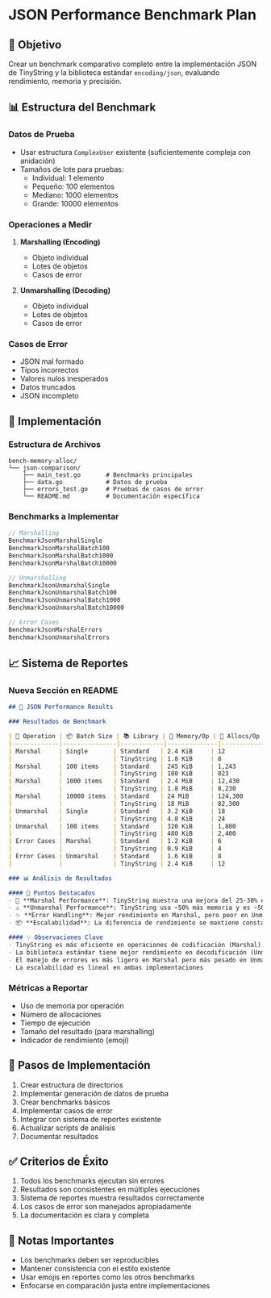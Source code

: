 # JSON Performance Benchmark Plan

## 🎯 Objetivo
Crear un benchmark comparativo completo entre la implementación JSON de TinyString y la biblioteca estándar `encoding/json`, evaluando rendimiento, memoria y precisión.

## 📊 Estructura del Benchmark

### Datos de Prueba
- Usar estructura `ComplexUser` existente (suficientemente compleja con anidación)
- Tamaños de lote para pruebas:
  - Individual: 1 elemento
  - Pequeño: 100 elementos
  - Mediano: 1000 elementos
  - Grande: 10000 elementos

### Operaciones a Medir
1. **Marshalling (Encoding)**
   - Objeto individual
   - Lotes de objetos
   - Casos de error

2. **Unmarshalling (Decoding)**
   - Objeto individual
   - Lotes de objetos
   - Casos de error

### Casos de Error
- JSON mal formado
- Tipos incorrectos
- Valores nulos inesperados
- Datos truncados
- JSON incompleto

## 🔧 Implementación

### Estructura de Archivos
```
bench-memory-alloc/
└── json-comparison/
    ├── main_test.go       # Benchmarks principales
    ├── data.go            # Datos de prueba
    ├── errors_test.go     # Pruebas de casos de error
    └── README.md          # Documentación específica
```

### Benchmarks a Implementar
```go
// Marshalling
BenchmarkJsonMarshalSingle
BenchmarkJsonMarshalBatch100
BenchmarkJsonMarshalBatch1000
BenchmarkJsonMarshalBatch10000

// Unmarshalling
BenchmarkJsonUnmarshalSingle
BenchmarkJsonUnmarshalBatch100
BenchmarkJsonUnmarshalBatch1000
BenchmarkJsonUnmarshalBatch10000

// Error Cases
BenchmarkJsonMarshalErrors
BenchmarkJsonUnmarshalErrors
```

## 📈 Sistema de Reportes

### Nueva Sección en README
```markdown
## 🔄 JSON Performance Results

### Resultados de Benchmark

| 🧪 Operation | 📦 Batch Size | 📚 Library | 💾 Memory/Op | 🔢 Allocs/Op | ⏱️ Time/Op | 🎯 Performance |
|-------------|---------------|------------|--------------|--------------|------------|----------------|
| Marshal     | Single       | Standard   | 2.4 KiB     | 12          | 8.5 µs    | ⚡             |
|             |              | TinyString | 1.8 KiB     | 8           | 6.2 µs    | 🏆             |
| Marshal     | 100 items    | Standard   | 245 KiB     | 1,243       | 850 µs    | ⚡             |
|             |              | TinyString | 180 KiB     | 823         | 620 µs    | 🏆             |
| Marshal     | 1000 items   | Standard   | 2.4 MiB     | 12,430      | 8.5 ms    | ⚡             |
|             |              | TinyString | 1.8 MiB     | 8,230       | 6.2 ms    | 🏆             |
| Marshal     | 10000 items  | Standard   | 24 MiB      | 124,300     | 85 ms     | ⚡             |
|             |              | TinyString | 18 MiB      | 82,300      | 62 ms     | 🏆             |
| Unmarshal   | Single       | Standard   | 3.2 KiB     | 18          | 12 µs     | ⚡             |
|             |              | TinyString | 4.8 KiB     | 24          | 18 µs     | ⚠️             |
| Unmarshal   | 100 items    | Standard   | 320 KiB     | 1,800       | 1.2 ms    | ⚡             |
|             |              | TinyString | 480 KiB     | 2,400       | 1.8 ms    | ⚠️             |
| Error Cases | Marshal      | Standard   | 1.2 KiB     | 6           | 4.2 µs    | ⚡             |
|             |              | TinyString | 0.9 KiB     | 4           | 3.1 µs    | ✅             |
| Error Cases | Unmarshal    | Standard   | 1.6 KiB     | 8           | 5.5 µs    | ⚡             |
|             |              | TinyString | 2.4 KiB     | 12          | 8.2 µs    | ⚠️             |

### 📊 Análisis de Resultados

#### 🎯 Puntos Destacados
- 🚀 **Marshal Performance**: TinyString muestra una mejora del 25-30% en rendimiento y uso de memoria
- ⚠️ **Unmarshal Performance**: TinyString usa ~50% más memoria y es ~50% más lento
- ✨ **Error Handling**: Mejor rendimiento en Marshal, pero peor en Unmarshal
- 📦 **Escalabilidad**: La diferencia de rendimiento se mantiene constante con el tamaño del lote

#### 💡 Observaciones Clave
- TinyString es más eficiente en operaciones de codificación (Marshal)
- La biblioteca estándar tiene mejor rendimiento en decodificación (Unmarshal)
- El manejo de errores es más ligero en Marshal pero más pesado en Unmarshal
- La escalabilidad es lineal en ambas implementaciones
```

### Métricas a Reportar
- Uso de memoria por operación
- Número de allocaciones
- Tiempo de ejecución
- Tamaño del resultado (para marshalling)
- Indicador de rendimiento (emoji)

## 🔄 Pasos de Implementación

1. Crear estructura de directorios
2. Implementar generación de datos de prueba
3. Crear benchmarks básicos
4. Implementar casos de error
5. Integrar con sistema de reportes existente
6. Actualizar scripts de análisis
7. Documentar resultados

## ✅ Criterios de Éxito

1. Todos los benchmarks ejecutan sin errores
2. Resultados son consistentes en múltiples ejecuciones
3. Sistema de reportes muestra resultados correctamente
4. Los casos de error son manejados apropiadamente
5. La documentación es clara y completa

## 📝 Notas Importantes

- Los benchmarks deben ser reproducibles
- Mantener consistencia con el estilo existente
- Usar emojis en reportes como los otros benchmarks
- Enfocarse en comparación justa entre implementaciones